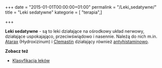+++
date = "2015-01-01T00:00:00+01:00"
permalink = "/Leki_sedatywne/"
title = "Leki sedatywne"
kategorie = [ "terapia",]

+++

**Leki sedatywne** - są to leki działające na ośrodkowy układ nerwowy, działające uspokajająco, przeciwświądowo i nasennie. Należą do nich m.in. [Atarax](/atopedia/Atarax "wikilink") (Hydroxizinum) i [Clemastin](/atopedia/Clemastin "wikilink") działający również [antyhistaminowo](/atopedia/Leki_antyhistaminowe "wikilink").

**Zobacz też**

-   [Klasyfikacja leków](/atopedia/Klasyfikacja_leków "wikilink")
